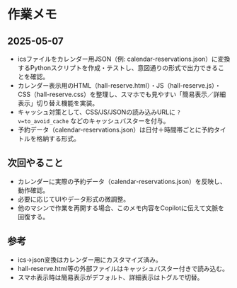 # 作業メモ

## 2025-05-07
- icsファイルをカレンダー用JSON（例: calendar-reservations.json）に変換するPythonスクリプトを作成・テストし、意図通りの形式で出力できることを確認。
- カレンダー表示用のHTML（hall-reserve.html）・JS（hall-reserve.js）・CSS（hall-reserve.css）を整理し、スマホでも見やすい「簡易表示／詳細表示」切り替え機能を実装。
- キャッシュ対策として、CSS/JS/JSONの読み込みURLに `?v=to_avoid_cache` などのキャッシュバスターを付与。
- 予約データ（calendar-reservations.json）は日付＋時間帯ごとに予約タイトルを格納する形式。

## 次回やること
- カレンダーに実際の予約データ（calendar-reservations.json）を反映し、動作確認。
- 必要に応じてUIやデータ形式の微調整。
- 他のマシンで作業を再開する場合、このメモ内容をCopilotに伝えて文脈を回復する。

## 参考
- ics→json変換はカレンダー用にカスタマイズ済み。
- hall-reserve.html等の外部ファイルはキャッシュバスター付きで読み込む。
- スマホ表示時は簡易表示がデフォルト、詳細表示はトグルで切替。